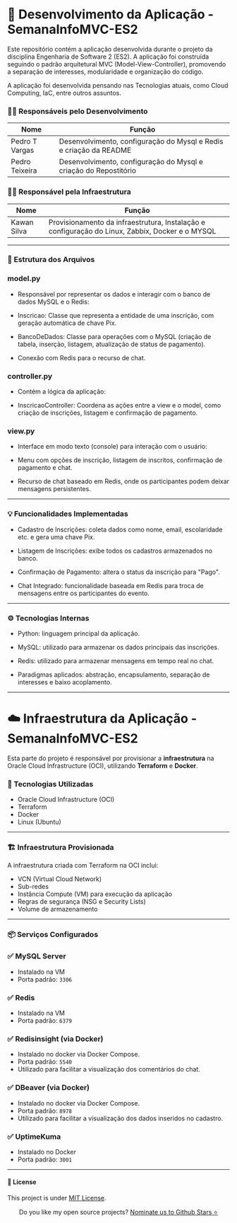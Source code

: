 # 🧠 Desenvolvimento da Aplicação - SemanaInfoMVC-ES2

Este repositório contém a aplicação desenvolvida durante o projeto da disciplina Engenharia de Software 2 (ES2). A aplicação foi construída seguindo o padrão arquitetural MVC (Model-View-Controller), promovendo a separação de interesses, modularidade e organização do código.

A aplicação foi desenvolvida pensando nas Tecnologias atuais, como Cloud Computing, IaC, entre outros assuntos.

### 👨‍💻 Responsáveis pelo Desenvolvimento

| Nome           | Função                                                                          |
|----------------|---------------------------------------------------------------------------------|
| Pedro T Vargas |  Desenvolvimento, configuração do Mysql e Redis e criação da README             |
| Pedro Teixeira |  Desenvolvimento, configuração do Mysql e criação do Repostitório

### 👨‍💻 Responsável pela Infraestrutura

| Nome         | Função                                                                          |
|--------------|---------------------------------------------------------------------------------|
| Kawan Silva  | Provisionamento da infraestrutura, Instalação e configuração do Linux, Zabbix, Docker e o MYSQL  |

---

### 📁 Estrutura dos Arquivos

### model.py

- Responsável por representar os dados e interagir com o banco de dados MySQL e o Redis:

- Inscricao: Classe que representa a entidade de uma inscrição, com geração automática de chave Pix.

- BancoDeDados: Classe para operações com o MySQL (criação de tabela, inserção, listagem, atualização de status de pagamento).

- Conexão com Redis para o recurso de chat.

### controller.py

- Contém a lógica da aplicação:

- InscricaoController: Coordena as ações entre a view e o model, como criação de inscrições, listagem e confirmação de pagamento.

### view.py

- Interface em modo texto (console) para interação com o usuário:

- Menu com opções de inscrição, listagem de inscritos, confirmação de pagamento e chat.

- Recurso de chat baseado em Redis, onde os participantes podem deixar mensagens persistentes.

---

### 💡 Funcionalidades Implementadas

- Cadastro de Inscrições: coleta dados como nome, email, escolaridade etc. e gera uma chave Pix.

- Listagem de Inscrições: exibe todos os cadastros armazenados no banco.

- Confirmação de Pagamento: altera o status da inscrição para "Pago".

- Chat Integrado: funcionalidade baseada em Redis para troca de mensagens entre os participantes do evento.

---

### ⚙️ Tecnologias Internas

- Python: linguagem principal da aplicação.

- MySQL: utilizado para armazenar os dados principais das inscrições.

- Redis: utilizado para armazenar mensagens em tempo real no chat.

- Paradigmas aplicados: abstração, encapsulamento, separação de interesses e baixo acoplamento.


---

# ☁️ Infraestrutura da Aplicação - SemanaInfoMVC-ES2

Esta parte do projeto é responsável por provisionar a **infraestrutura** na Oracle Cloud Infrastructure (OCI), utilizando **Terraform** e **Docker**.


### 🔧 Tecnologias Utilizadas

- Oracle Cloud Infrastructure (OCI)
- Terraform
- Docker
- Linux (Ubuntu)

---

### 🏗️ Infraestrutura Provisionada

A infraestrutura criada com Terraform na OCI inclui:

- VCN (Virtual Cloud Network)
- Sub-redes
- Instância Compute (VM) para execução da aplicação
- Regras de segurança (NSG e Security Lists)
- Volume de armazenamento

---

### 📦 Serviços Configurados

### ✅ MySQL Server 
- Instalado na VM
- Porta padrão: `3306`

### ✅ Redis 
- Instalado na VM
- Porta padrão: `6379`

### ✅ Redisinsight (via Docker)
- Instalado no docker via Docker Compose.
- Porta padrão: `5540`
- Utilizado para facilitar a visualização dos comentários do chat.

### ✅ DBeaver (via Docker)
- Instalado no docker via Docker Compose.
- Porta padrão: `8978`
- Utilizado para facilitar a visualização dos dados inseridos no cadastro.

### ✅ UptimeKuma
- Instalado no Docker
- Porta padrão: `3001`
---


#### :memo: License
  
 This project is under [MIT License](./LICENSE).

<p align='center'>
  Do you like my open source projects? <a href='https://stars.github.com/nominate/'>Nominate us to Github Stars ⭐</a>
</p>
